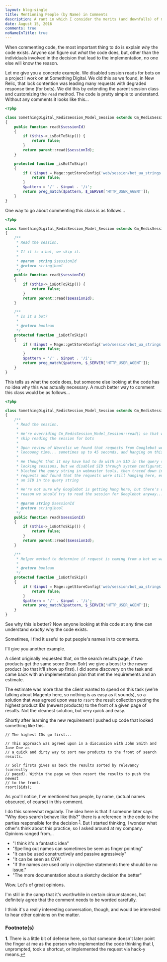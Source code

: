 ```yaml
---
layout: blog-single
title: Mentioning People (by Name) in Comments
description: A rant in which I consider the merits (and downfalls) of mentioning people, by name, in source code comments
date: August 15, 2016
comments: true
noNameInTitle: true
---
```


When commenting code, the most important thing to do is explain *why* the code exists. Anyone can figure out *what* the code does, but, other than the individuals involved in the decision that lead to the implementation, no one else will know the reason. 

<!-- excerpt_separator -->

Let me give you a concrete example. We disabled session reads for bots on a project I work on at Something Digital. We did this as we found, in New Relic, that lock contention was leading many requests with degraded response time (for bots). We did this by extending the parent session class and customizing the `read` method. The code is pretty simple to understand. Without any comments it looks like this...

```php
<?php

class SomethingDigital_RedisSession_Model_Session extends Cm_RedisSession_Model_Session
{
    public function read($sessionId)
    {
        if ($this->_isBotToSkip()) {
            return false;
        }
        return parent::read($sessionId);
    }

    protected function _isBotToSkip()
    {
        if (!$input = Mage::getStoreConfig('web/session/bot_ua_strings')) {
            return false;
        }
        $pattern = '/' . $input . '/i';
        return preg_match($pattern, $_SERVER['HTTP_USER_AGENT']);
    }
}
```

One way to go about commenting this class is as follows...

```php
<?php

class SomethingDigital_RedisSession_Model_Session extends Cm_RedisSession_Model_Session
{
    /**
     * Read the session.
     *
     * If it is a bot, we skip it.
     *
     * @param  string $sessionId
     * @return string|bool
     */
    public function read($sessionId)
    {
        if ($this->_isBotToSkip()) {
            return false;
        }
        return parent::read($sessionId);
    }

    /**
     * Is it a bot?
     *
     * @return boolean
     */
    protected function _isBotToSkip()
    {
        if (!$input = Mage::getStoreConfig('web/session/bot_ua_strings')) {
            return false;
        }
        $pattern = '/' . $input . '/i';
        return preg_match($pattern, $_SERVER['HTTP_USER_AGENT']);
    }
}
```

This tells us what the code does, but someone else looking at the code has no idea why this was actually necessary. A much better way to comment this class would be as follows...

```php
<?php

class SomethingDigital_RedisSession_Model_Session extends Cm_RedisSession_Model_Session
{
    /**
     * Read the session.
     *
     * We're overriding Cm_RedisSession_Model_Session::read() so that we can
     * skip reading the session for bots
     *
     * Upon review of Newrelic we found that requests from Googlebot were taking
     * looooong time... sometimes up to 45 seconds, and hanging on this method.
     *
     * We thought that it may have had to do with an SID in the query string
     * locking sessions, but we disabled SID through system configuration, and
     * blocked the query string in webmaster tools, then traced down individual
     * requests and found that the requests were still hanging here, even without
     * an SID in the query string
     *
     * We're not sure why Googlebot is getting hung here, but there's really no
     * reason we should try to read the session for Googlebot anyway...
     *
     * @param string $sessionId
     * @return string|bool
     */
    public function read($sessionId)
    {
        if ($this->_isBotToSkip()) {
            return false;
        }
        return parent::read($sessionId);
    }

    /**
     * Helper method to determine if request is coming from a bot we want to skip
     *
     * @return boolean
     */
    protected function _isBotToSkip()
    {
        if (!$input = Mage::getStoreConfig('web/session/bot_ua_strings')) {
            return false;
        }
        $pattern = '/' . $input . '/i';
        return preg_match($pattern, $_SERVER['HTTP_USER_AGENT']);
    }
}
```

See why this is better? Now anyone looking at this code at any time can understand *exactly* why the code exists.

Sometimes, I find it useful to put people's names in to comments.

I'll give you another example.

A client originally requested that, on the search results page, if two products get the same score (from Solr) we give a boost to the newer product (so that it'll show up first). I did some discovery on the task and came back with an implementation plan that met the requirements and an estimate.

The estimate was more than the client wanted to spend on this task (we're talking about Magento here, so nothing is as easy as it sounds), so a solution that was agreed upon was to `rsort` the result collection putting the highest product IDs (newest products) to the front of a given page of results. Not the cleanest solution, but very quick and easy.

Shortly after learning the new requirement I pushed up code that looked something like this.

```php?start_inline=1
// The highest IDs go first...

// This approach was agreed upon in a discussion with John Smith and Jane Doe as
// a quick and dirty way to sort new products to the front of search results.

// Solr firsts gives us back the results sorted by relevancy (correctly
// paged). Within the page we then resort the results to push the newest
// to the front.
rsort($ids);
```

As you'll notice, I've mentioned two people, by name, (actual names obscured, of course) in this comment.

I do this somewhat regularly. The idea here is that if someone later says "Why does search behave like this?" there is a reference in the code to the parties responsible for the decision <sup style="display: inline-block" id="a1">[1](#f1)</sup>. But I started thinking, I wonder what other's think about this practice, so I asked around at my company. Opinions ranged from...

- "I think it's a fantastic idea"
- "Spelling out names can sometimes be seen as finger pointing"
- "It can be used constructively and passive agressively"
- "It can be seen as CYA"
- "If the names are used only in objective statements there should be no issue."
- "The more documentation about a sketchy decision the better"

Wow. Lot's of great opinions.

I'm still in the camp that it's worthwhile in certain circumstances, but definitely agree that the comment needs to be worded carefully.

I think it's a really interesting conversation, though, and would be interested to hear other opinions on the matter.

### Footnote(s)

<b id="f1">1</b>. There is a little bit of defense here, so that someone doesn't later point the finger at me as the person who implemented the code thinking that I, unprompted, took a shortcut, or implemented the request via hack-y means.[↩](#a1)
